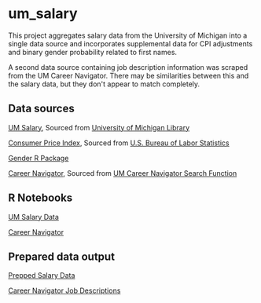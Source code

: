 # um_salary

This project aggregates salary data from the University of Michigan into a single data source and incorporates supplemental data for CPI adjustments and binary gender probability related to first names.

A second data source containing job description information was scraped from the UM Career Navigator. There may be similarities between this and the salary data, but they don't appear to match completely.

## Data sources

[UM Salary](https://www.dropbox.com/scl/fo/npjaekyajwsn6cruyq2ak/h?rlkey=thajnoo7so3p0tbnj2cssfyz4&dl=0), Sourced from [University of Michigan Library](https://quod.lib.umich.edu/e/errwpc/public/3/3/1/3314612.html)

[Consumer Price Index](https://www.dropbox.com/scl/fi/x1r9uev5sjz3cvhjypr3f/cpi_data_2023.xlsx?rlkey=fhaphju7j6mum6e5rngyvv64v&dl=0), Sourced from [U.S. Bureau of Labor Statistics](https://data.bls.gov/timeseries/CUUR0000SA0?years_option=all_years)

[Gender R Package](https://github.com/lmullen/gender)

[Career Navigator](https://www.dropbox.com/scl/fo/j70k99uicvzmwo26cvhp7/h?rlkey=e8w1dvqdfri7vjvnu39ip8m9e&dl=0), Sourced from [UM Career Navigator Search Function](https://careernavigator.umich.edu/search)

## R Notebooks

[UM Salary Data](https://htmlpreview.github.io/?https://github.com/seanrmeyer/um_salary/blob/main/01%20R%20code/um%20salary%20prep.nb.html)

[Career Navigator](https://htmlpreview.github.io/?https://github.com/seanrmeyer/um_salary/blob/main/01%20R%20code/career%20navigator%20prep.nb.html)

## Prepared data output

[Prepped Salary Data](https://www.dropbox.com/scl/fi/ecdemy0o2aqzivymttmd2/salary_data_indexed.csv?rlkey=3h3j90tbrtzzo13fscrdcq1dr&dl=0)

[Career Navigator Job Descriptions](https://www.dropbox.com/scl/fi/eagpul5f5wby0mhq50cgc/career_navigator.csv?rlkey=totd1713yxaukd7hgjqqkiapa&dl=0)
